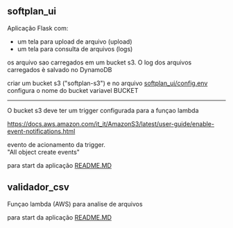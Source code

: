 ## softplan_ui

Aplicação Flask com:<br>
*   um tela para upload de arquivo (upload)
*   um tela para consulta de arquivos (logs)

os arquivo sao carregados em um bucket s3.
O log dos arquivos carregados è salvado no DynamoDB

criar um bucket s3 ("softplan-s3")
e no arquivo [softplan_ui/config.env](softplan_ui/config.env)
configura o nome do bucket variavel 
BUCKET
<br>

---

O bucket s3 deve ter um trigger configurada para a funçao lambda

https://docs.aws.amazon.com/it_it/AmazonS3/latest/user-guide/enable-event-notifications.html

evento de acionamento da trigger.<br>
"All object create events"

para start da aplicação
[README.MD](softplan_ui/README.MD)

## validador_csv

Funçao lambda (AWS) para analise de arquivos

para start da aplicação
[README.MD](validador_csv/README.MD)